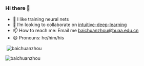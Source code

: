### Hi there 👋

<!--
**baichuanzhou/baichuanzhou** is a ✨ _special_ ✨ repository because its `README.md` (this file) appears on your GitHub profile.

Here are some ideas to get you started:

- 🔭 I’m currently working on ...
- 🌱 I’m currently learning ...
- 👯 I’m looking to collaborate on ...
- 🤔 I’m looking for help with ...
- 💬 Ask me about ...
- 📫 How to reach me: ...
- 😄 Pronouns: ...
- ⚡ Fun fact: ...
-->

- 🔭 I like training neural nets
- 👯 I’m looking to collaborate on [intuitive-deep-learning](https://github.com/baichuanzhou/intuitive-classification)
- 📫 How to reach me: Email me baichuanzhou@buaa.edu.cn
- 😄 Pronouns: he/him/his

<p align="left">
</p>

<p>&nbsp;<img align="center" src="https://github-readme-stats.vercel.app/api?username=baichuanzhou&show_icons=true&locale=en" alt="baichuanzhou" /></p>

<p><img align="center" src="https://github-readme-streak-stats.herokuapp.com/?user=baichuanzhou&" alt="baichuanzhou" /></p>

